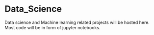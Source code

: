 # Data_Science
Data science and Machine learning related projects will be hosted here. Most code will be in form of jupyter notebooks.
